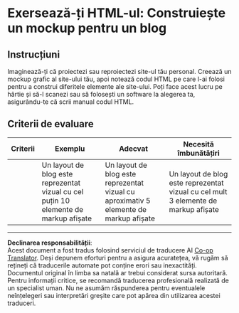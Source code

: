 <!--
CO_OP_TRANSLATOR_METADATA:
{
  "original_hash": "970776c81401c9aacb34f365edac6b53",
  "translation_date": "2025-08-28T08:12:59+00:00",
  "source_file": "3-terrarium/1-intro-to-html/assignment.md",
  "language_code": "ro"
}
-->
# Exersează-ți HTML-ul: Construiește un mockup pentru un blog

## Instrucțiuni

Imaginează-ți că proiectezi sau reproiectezi site-ul tău personal. Creează un mockup grafic al site-ului tău, apoi notează codul HTML pe care l-ai folosi pentru a construi diferitele elemente ale site-ului. Poți face acest lucru pe hârtie și să-l scanezi sau să folosești un software la alegerea ta, asigurându-te că scrii manual codul HTML.

## Criterii de evaluare

| Criterii | Exemplu                                                                            | Adecvat                                                                         | Necesită îmbunătățiri                                                             |
| -------- | ---------------------------------------------------------------------------------- | -------------------------------------------------------------------------------- | --------------------------------------------------------------------------------- |
|          | Un layout de blog este reprezentat vizual cu cel puțin 10 elemente de markup afișate | Un layout de blog este reprezentat vizual cu aproximativ 5 elemente de markup afișate | Un layout de blog este reprezentat vizual cu cel mult 3 elemente de markup afișate |

---

**Declinarea responsabilității**:  
Acest document a fost tradus folosind serviciul de traducere AI [Co-op Translator](https://github.com/Azure/co-op-translator). Deși depunem eforturi pentru a asigura acuratețea, vă rugăm să rețineți că traducerile automate pot conține erori sau inexactități. Documentul original în limba sa natală ar trebui considerat sursa autoritară. Pentru informații critice, se recomandă traducerea profesională realizată de un specialist uman. Nu ne asumăm răspunderea pentru eventualele neînțelegeri sau interpretări greșite care pot apărea din utilizarea acestei traduceri.